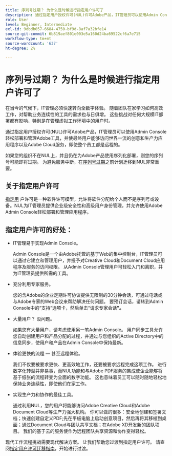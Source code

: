 ```yaml
---
title: 序列号过期？ 为什么是时候进行指定用户许可了
description: 通过指定用户授权许可(NUL)许可Adobe产品，IT管理员可以使用Admin Console轻松部署和管理Adobe工具，并使最终用户能够访问世界一流的创意和生产力应用程序以及Adobe Cloud服务，即使整个员工都是远程的
role: User
level: Beginner, Intermediate
exl-id: 9dbdb057-6684-4750-bf9d-8af7a32bfe14
source-git-commit: 6b819aef801e003e5a160d24ba69522cf6a7e715
workflow-type: tm+mt
source-wordcount: '637'
ht-degree: 2%

---
```


# 序列号过期？ 为什么是时候进行指定用户许可了

在当今的气候下，IT管理必须快速转向全数字体验。 随着团队在家学习如何高效工作，对帮助业务连续性的工具的需求也与日俱增。 这些挑战对任何大规模IT部署都有影响，特别是在管理虚拟工作环境中的用户时。

通过指定用户授权许可(NUL)许可Adobe产品，IT管理员可以使用Admin Console轻松部署和管理Adobe工具，并使最终用户能够访问世界一流的创意和生产力应用程序以及Adobe Cloud服务，即使整个员工都是远程的。

如果您的组织不在NUL上，并且仍在为Adobe产品使用序列化部署，则您的序列号可能即将过期。 为避免服务中断，在[序列号过期](https://blogs.adobe.com/deployment/understanding-serialnumberexpiration)之前计划迁移到NUL非常重要。

## 关于指定用户许可

[指定用](https://helpx.adobe.com/enterprise/using/licensing.html) 户许可是一种软件许可模型，允许将软件分配给个人而不是序列号或设备。NUL为IT管理员提供企业级安全性和高级用户身份管理，并允许使用Adobe Admin Console轻松部署和管理应用程序。

## 指定用户许可的好处：

* IT管理易于实现Admin Console。

   Admin Console是一个由Adobe托管的基于Web的集中控制台，IT管理员可以通过它建立和管理用户，并授予对Creative Cloud和Document Cloud应用程序及服务的访问权限。 从Admin Console管理用户可轻松入门和离职，并为IT管理员提供所需的工具。

* 充分利用专家服务。

   您的含Adobe的企业定期许可协议提供无限制的30分钟会话，可通过电话或与Adobe专家的Web会议来帮助解决任何问题。 要预订会话，请转到Admin Console中的“支持”选项卡，然后单击“请求专家会话&#x200B;**”。**

* 大量用户？ 没问题。

   如果您有大量用户，请考虑使用另一笔Admin Console。 用户同步工具允许您自动创建用户和产品分配的过程，并通过与您组织的Active Directory中的信息同步，使用户和产品在Admin Console中保持最新。

* 体验更快的流程 — 甚至远程体验。

   我们不仅要被要求更快、更高效地工作，还要被要求远程完成这项工作。 进行数字化转型并非易事，而NUL功能和与Adobe PDF服务的集成使企业能够将基于纸张的流程转变为全面的数字功能。 这也意味着员工可以随时随地轻松地保持业务连续性，即使他们在家工作。

* 实现生产力和协作的最佳工具。

   通过利用NUL，您的用户将能够访问Adobe Creative Cloud和Adobe Document Cloud等生产力强大机构。 你可以做的很多：安全地创建和签署文档；快速创建自定义PDF;先在平板电脑上启动创意项目，然后再将其移植到桌面；通过Document Cloud与团队共享文档；在Adobe XD开发新的团队项目。 我们的基于云的服务使作为远程团队共享资源和协作变得轻松。

现代工作流程挑战需要现代解决方案。 让我们帮助您过渡到指定用户许可。 请查阅[指定用户许可迁移指南](https://offers.adobe.com/content/dam/offer-manager/en/na/marketing/CCE/Adobe_Named_User_Licensing_Migration_Guide.pdf)，开始进行过渡。
